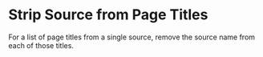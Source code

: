 # Strip Source from Page Titles

For a list of page titles from a single source, remove the source name from each of those titles.
